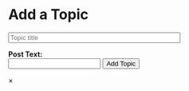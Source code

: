<html lang="en">
<head>
    <meta charset="UTF-8">
    <meta http-equiv="X-UA-Compatible" content="IE=edge">
    <meta name="viewport" content="width=device-width, initial-scale=1.0">
    <title>Forum</title>
    <link rel="stylesheet" href="forum.css">
</head>
<body>
    <div class="posts" id="postContainer"></div>
    <div class="addWrap">
        <br><br>
        <br>
        <h1>Add a Topic</h1>
        <form method=post action="http://127.0.0.1:8086/api/forum/create">
            <input type="text" name="topic" class="topic" size=40 maxlength=50 placeholder="Topic title">
            <P><strong>Post Text:</strong><br>
            <input type="text" name="postText" class="postText" >
            <button type="submit" class="topicSubmit">Add Topic</button>
        </form>
    </div>
    <div id="postModal" class="modal">
        <div class="modal-content">
            <span class="close">&times;</span>
            <h3 id="modalPostTitle"></h3>
            <p id="modalPostText"></p>
        </div>
    </div>
</body>
<script src="forum.js">
        